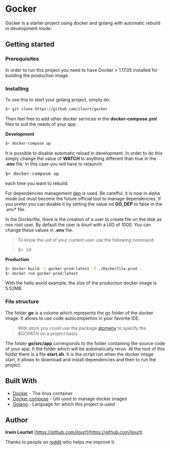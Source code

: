 # Gocker

Gocker is a starter project using docker and golang with automatic rebuild in development mode.


## Getting started

### Prerequisites

In order to run this project you need to have Docker > 1.17.05 installed for building the production image.

### Installing
To use this to start your golang project, simply do:
```sh
$> git clone https://github.com/ilourt/gocker
```

Then feel free to add other docker services in the **docker-compose.yml**  files to suit the needs of your app.

**Development**

```sh
$> docker-compose up
```

It is possible to disable automatic reload in development. In order to do this simply change the value of **WATCH** to anything different than true in the **.env** file. In this case you will have to relaunch <pre>$> docker-compose up</pre> each time you want to rebuild.

For dependencies management [dep](https://github.com/golang/dep) is used. Be carefful, it is now in alpha mode but must become the future official tool to manage dependencies. If you prefer you can disable it by setting the value od **GO_DEP** to false in the *.env** file.

In the Dockerfile, there is the creation of a user to create file on the disk as non root user. By default the user is *ilourt* with a UID of *1000*. You can change these values in **.env** file.

> To know the uid of your current user use the following command: <pre>$> id </pre>

**Production**

```sh
$> docker build -t gocker-prod:latest -f ./Dockerfile.prod .
$> docker run gocker-prod:latest
```

With the hello world example, the size of the production docker image is 5.52MB.

### File structure

The folder **go** is a volume which represents the go folder of the docker image. It allows to use code autocompletion in your favorite IDE.
> With atom you could use the package [atomenv](https://atom.io/packages/atomenv) to specify the $GOPATH on a project basis

The folder **go/src/app** corresponds to the folder containing the source code of your app. It the folder which will be automatically rerun. At the root of this folder there is a file **start.sh**. It is the script run when the docker image start, it allows to download and install dependencies and then to run the project.


## Built With

* [Docker](https://docker.com) - The linux container
* [Docker compose](https://docs.docker.com/compose/) - Util used to manage docker images
* [Golang](https://golang.org) - Language for which this project is used

## Author

**Irwin Lourtet** [https://github.com/ilourt](https://github.com/ilourt)

Thanks to people on [reddit](https://redd.it/6f6lil) who helps me improve it.

